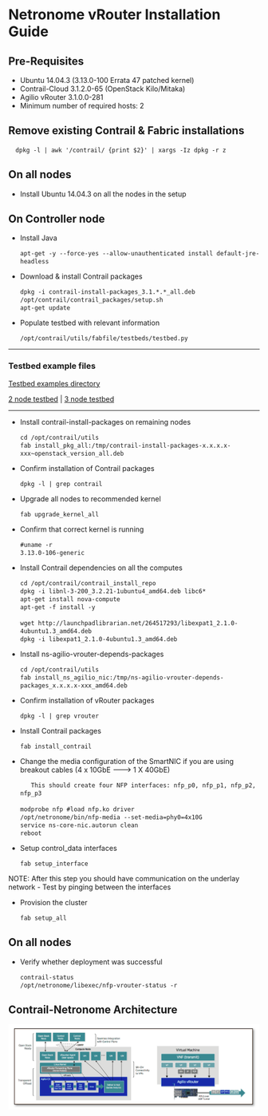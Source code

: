 # Netronome vRouter Installation Guide

## Pre-Requisites

* Ubuntu 14.04.3 (3.13.0-100 Errata 47 patched kernel)
* Contrail-Cloud 3.1.2.0-65 (OpenStack Kilo/Mitaka)
* Agilio vRouter 3.1.0.0-281
* Minimum number of required hosts: 2

## Remove existing Contrail & Fabric installations
      dpkg -l | awk '/contrail/ {print $2}' | xargs -Iz dpkg -r z

## On all nodes

* Install Ubuntu 14.04.3 on all the nodes in the setup
    
## On Controller node

* Install Java

      apt-get -y --force-yes --allow-unauthenticated install default-jre-headless

* Download & install Contrail packages

      dpkg -i contrail-install-packages_3.1.*.*_all.deb
      /opt/contrail/contrail_packages/setup.sh
      apt-get update

* Populate testbed with relevant information

      /opt/contrail/utils/fabfile/testbeds/testbed.py

---

### Testbed example files

   [Testbed examples directory](https://github.com/netronome-support/vRouter/tree/master/testbed)

   [2 node testbed](https://raw.githubusercontent.com/netronome-support/vRouter/master/testbed/testbed_2node.py) |
   [3 node testbed](https://raw.githubusercontent.com/netronome-support/vRouter/master/testbed/testbed_3node.py)

---

* Install contrail-install-packages on remaining nodes

      cd /opt/contrail/utils
      fab install_pkg_all:/tmp/contrail-install-packages-x.x.x.x-xxx~openstack_version_all.deb
         
* Confirm installation of Contrail packages

      dpkg -l | grep contrail

* Upgrade all nodes to recommended kernel

      fab upgrade_kernel_all

* Confirm that correct kernel is running

      #uname -r
      3.13.0-106-generic

* Install Contrail dependencies on all the computes

      cd /opt/contrail/contrail_install_repo
      dpkg -i libnl-3-200_3.2.21-1ubuntu4_amd64.deb libc6*
      apt-get install nova-compute
      apt-get -f install -y

      wget http://launchpadlibrarian.net/264517293/libexpat1_2.1.0-4ubuntu1.3_amd64.deb
      dpkg -i libexpat1_2.1.0-4ubuntu1.3_amd64.deb

* Install ns-agilio-vrouter-depends-packages

      cd /opt/contrail/utils
      fab install_ns_agilio_nic:/tmp/ns-agilio-vrouter-depends-packages_x.x.x.x-xxx_amd64.deb

* Confirm installation of vRouter packages

      dpkg -l | grep vrouter

* Install Contrail packages

      fab install_contrail

* Change the media configuration of the SmartNIC if you are using breakout cables (4 x 10GbE ---> 1 X 40GbE)
         
         This should create four NFP interfaces: nfp_p0, nfp_p1, nfp_p2, nfp_p3

      modprobe nfp #load nfp.ko driver
      /opt/netronome/bin/nfp-media --set-media=phy0=4x10G
      service ns-core-nic.autorun clean
      reboot

* Setup control_data interfaces

      fab setup_interface

NOTE: After this step you should have communication on the underlay network - Test by pinging between the interfaces

* Provision the cluster

      fab setup_all



## On all nodes 

* Verify whether deployment was successful

      contrail-status
      /opt/netronome/libexec/nfp-vrouter-status -r





## Contrail-Netronome Architecture
  ![architecture](images/contrail_agilio_architecture.png)

